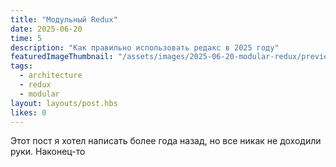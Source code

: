 ```yaml
---
title: "Модульный Redux"
date: 2025-06-20
time: 5
description: "Как правильно использовать редакс в 2025 году"
featuredImageThumbnail: "/assets/images/2025-06-20-modular-redux/preview.jpg"
tags:
  - architecture
  - redux
  - modular
layout: layouts/post.hbs
likes: 0
---
```


Этот пост я хотел написать более года назад, но все никак не доходили руки. Наконец-то 